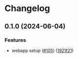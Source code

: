 # Changelog

## 0.1.0 (2024-06-04)


### Features

* webapp setup ([#105](https://github.com/SchweizerischeBundesbahnen/DAS/issues/105)) ([1921f21](https://github.com/SchweizerischeBundesbahnen/DAS/commit/1921f217919426dfa472ef91ad7671d7475c9d97))

